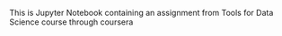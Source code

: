 This is Jupyter Notebook containing an assignment from Tools for Data Science course through coursera
